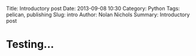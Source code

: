 Title: Introductory post
Date: 2013-09-08 10:30
Category: Python
Tags: pelican, publishing
Slug: intro
Author: Nolan Nichols
Summary: Introductory post

Testing...
==========
